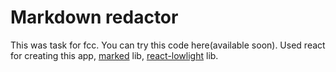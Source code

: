 # Markdown redactor
This was task for fcc. You can try this code here(available soon). Used react for creating this app, [marked](https://github.com/markedjs/marked) lib,
[react-lowlight](https://github.com/rexxars/react-lowlight) lib.
